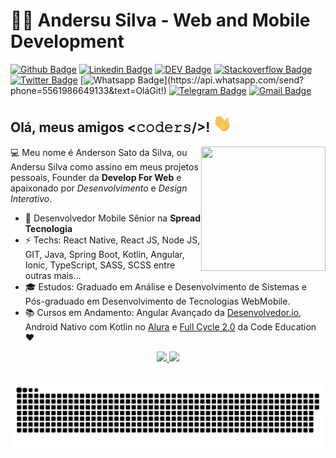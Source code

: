 # :man_technologist: Andersu Silva - Web and Mobile Development

[![Github Badge](https://img.shields.io/badge/-Github-000?style=flat-square&logo=Github&logoColor=white&link=https://github.com/andersusilva)](https://github.com/andersusilva)
[![Linkedin Badge](https://img.shields.io/badge/-LinkedIn-blue?style=flat-square&logo=Linkedin&logoColor=white&link=https://www.linkedin.com/in/andersusilva/)](https://www.linkedin.com/in/andersusilva/)
[![DEV Badge](https://img.shields.io/badge/-DEV.to-000?style=flat-square&logo=dev.to&logoColor=white&link=https://dev.to/andersusilva)](https://dev.to/andersusilva)
[![Stackoverflow Badge](https://img.shields.io/badge/-Stackoverflow-4CA143?style=flat-square&logo=Stackoverflow&logoColor=white&link=https://stackoverflow.com/users/11875243/andersu-silva)](https://stackoverflow.com/users/11875243/andersu-silva)
[![Twitter Badge](https://img.shields.io/badge/-Twitter-1ca0f1?style=flat-square&labelColor=1ca0f1&logo=twitter&logoColor=white&link=https://twitter.com/andersusilvaweb)](https://twitter.com/andersusilvaweb)
[![Whatsapp Badge](https://img.shields.io/badge/-Whatsapp-4CA143?style=flat-square&labelColor=4CA143&logo=whatsapp&logoColor=white&link=https://api.whatsapp.com/send?phone=5561986649133&text=Olá!)](https://api.whatsapp.com/send?phone=5561986649133&text=OláGit!)
[![Telegram Badge](https://img.shields.io/badge/-Telegram-1ca0f1?style=flat-square&labelColor=1ca0f1&logo=telegram&logoColor=white&link=https://t.me/developforweb)](https://t.me/developforweb)
[![Gmail Badge](https://img.shields.io/badge/-Gmail-c14438?style=flat-square&logo=Gmail&logoColor=white&link=mailto:andersusatosilva@gmail.com)](mailto:andersusatosilva@gmail.com)

<h2> Olá, meus amigos <𝚌𝚘𝚍𝚎𝚛𝚜/>! <img src="https://raw.githubusercontent.com/ABSphreak/ABSphreak/master/gifs/Hi.gif" width="30px"></h2>

<img align='right' src='https://i.imgur.com/ptc4TAn.png' width='199' height='199'>

  💻 Meu nome é Anderson Sato da Silva, ou Andersu Silva como assino em meus projetos pessoais, Founder da **Develop For Web** e apaixonado por *Desenvolvimento* e *Design Interativo*.

- 🏢 Desenvolvedor Mobile Sênior na **Spread Tecnologia**
- ⚡ Techs: React Native, React JS, Node JS, GIT, Java, Spring Boot, Kotlin, Angular, Ionic, TypeScript, SASS, SCSS entre outras mais...
- 🎓 Estudos: Graduado em Análise e Desenvolvimento de Sistemas e Pós-graduado em Desenvolvimento de Tecnologias WebMobile.
- 📚 Cursos em Andamento: Angular Avançado da [Desenvolvedor.io](http://desenvolvedor.io/), Android Nativo com Kotlin no [Alura](https://www.alura.com.br/) e [Full Cycle 2.0](https://fullcycle.com.br/) da Code Education :heart:

<div align="center">
  <a href="https://github.com/andersusilva">
  <img height="150em" src="https://github-readme-stats.vercel.app/api?username=andersusilva&show_icons=true&theme=tokyonight&include_all_commits=true&count_private=true"/>
  <img height="150em" src="https://github-readme-stats.vercel.app/api/top-langs/?username=andersusilva&layout=compact&langs_count=7&theme=tokyonight"/>
</div>
  
  ##

![Snake animation](https://raw.githubusercontent.com/andersusilva/andersusilva/cf9302abd0f1f12c578e1d41bcf7508946ba6b2b/github-contribution-grid-snake.svg)
